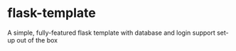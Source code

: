 # flask-template
A simple, fully-featured flask template with database and login support set-up out of the box
